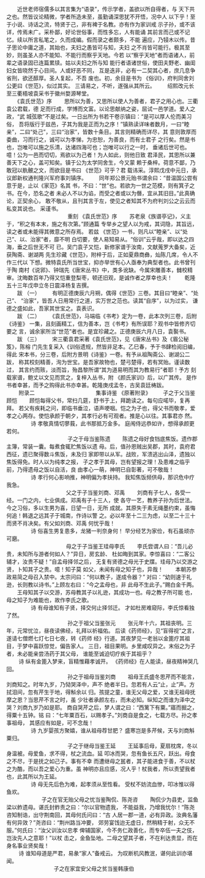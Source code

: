<!-- { "loadSidebar": true } -->
　　近世老师宿儒多以其言集为“语录”，传示学者，盖欲以所自得者，与 天下共之也。然皆议论精微，学者所造未至，虽勤诵深思犹不开悟，况中人 以下乎！至于小说、诗话之流，特贤于己，非有裨于名教。亦有作为家训戒 示子孙，或不该详，传焉未广。采朴鄙，好论世俗事，而性多忘，人有能诵 其前言而己或不记忆。续以所言私笔之，久而成编。假而录之者颇多，不能 遍应，乃锓木以传。昔子思论中庸之道，其始也，夫妇之愚皆可与知，夫妇 之不肖皆可能行。极其至妙，则虽圣人亦不能知、不能行而察乎天地。今若 以“察乎天地”者而语诸人，前辈之语录固已连篇累牍。姑以夫妇之所与知 能行者语诸世俗，使田夫野老、幽闺妇女皆晓然于心目间。人或好恶不同， 互是迭非，必有一二契其心者，庶几息争省刑，欲还醇厚。圣人复起，不吾 废也。初，余目是书为 《俗训》，府判同舍刘公更曰《世范》，似过其实。 三请易之，不听，遂强从其所云。 
　　绍熙改元长至三衢梧坡袁采书于徽州婺源琴堂。  
　　《袁氏世范》序 
　　思所以为善，又思所以使人为善者，君子之用心也。三衢袁公君载，德 足而行成，学博而文富。以论思献纳之姿，屈试一邑学道。爱人之政，“武 城弦歌”不是过矣。一日出所为书若干卷示镇曰：“是可以厚人伦而美习俗， 吾将版行于兹邑，子其为我是正而为之序！”镇熟读详味者数月，一曰“睦 亲”，二曰“处己”，三曰“治家”，皆数十条目。其言则精确而详尽，其 意则敦厚而委曲，习而行之，诚可以为孝悌，为忠恕，为善良，而有士君子 之行矣。然是书也，岂唯可以施之乐清，达诸四海可也；岂唯可以行之一时， 垂诸后世可也。噫！公为一邑而切切，焉欲以为己者！为人如此，则他日致 君泽民，其思所以兼善天下之心，盖可知矣。镇于公为太学同舍生，今又蒙 赖于桑梓。荷意不鄙，乃敢冠以骫骳之文，而欲目是书曰 《世范》可乎？君 载讳采。淳熙戊戌中元日，承议郎新权通判隆兴军府事刘镇序。 
　　同年郑公景元贻书谓余曰：“昔温国公尝有意于是，止以《家范》名其 书，不曰：“世”也。若欲为一世之范模，则有箕子之书。在今，恐名之者 未必人不以为谄，而受之者或以为僭，宜从其旧目。”此真确论，正契余心， 敢不敬从，且刊其言于左，使见之者知其不为府判刘公之云云而私变其说也。 采谨书。   
　　
　　
　　
　　
　　 重刻 《袁氏世范》序 
　　苏老泉《族谱亭记》，义主于，“积之有本末，施之有次第。”顾通篇 专举乡之望人以为戒，其词隐，其旨远，读之者或未能得其微意之所存焉。 若兹 《世范》一书，则凡以“睦亲”、以“处己”、以、治家”者，靡不明 白切要，使人易知易从。“俗训”云乎哉，即以达之四海，垂之后世无不可 已。吴门袁子又恺，新修家谱于汝南，文献蒐罗大备矣，近获陶斋、谢湖两 先生珍藏《世范》，附梓于后，正如夏鼎商彝，灿陈几席，令人不作三代以 下想。微特袁氏所当世宝，抑亦举世有心人亟奉为典型者也。此书曾刊于陶 南村《说郛》、钟瑞先《唐宋丛书》中，类多讹缺。今属宋雕善本，雠校精 审。沈晦数百年乃得又恺重登梨枣，顿还旧观，是诚作者之厚幸也夫！ 
　　乾隆五十三年戊申立冬日震泽杨复吉撰。   
　　跋 （一） 
　　有明正德庚辰六月朔，偶得《世范》三卷。其目曰“睦亲”、“处己”、  “治家”，皆吾人日用常行之道，实万世之范也。读其“自序”，以为过实， 谦德之盛如此，吾家其世宝之。袁表识。   
　　跋 （二） 
　　《袁氏世范》，马端临《书考》定为一卷，此本次列三卷，后附《诗鉴》 一集，且刻画精工，信为善本，岂《书考》有所误耶？观书中皆修齐切要之 言，诚余家所当“世范”者也。是宜珍藏之。正德庚辰六月八日，袁褧书。   
　　跋 （三） 
　　宋三衢袁君采著《袁氏世范》，见《唐宋丛书》及《眉公秘笈》，陈榕 门先生复采入《训俗遗规，然皆非足本。乙巳春，予于书肆检阅旧编，得此 宋本书，分三卷，后附方景明《诗鉴》一卷。有予从祖陶斋公、谢湖公二跋， 称其校刻精善，洵为世宝。是吾家故物也，楚弓楚得，若有冥贻。谨读数过， 其言约而赅，淡而旨，殆昌黎所谓“其为道易明而其为教易行”者耶！予方 刻载家谱，鲍丈以文见而赏之，复梓入丛书，附 《颜氏家训》后，以广其传。 是作书者幸甚，而予之购得此书亦幸甚。乾隆庚戌孟冬，古吴袁廷梼跋。   
　　  附录二 
　　
　　
　　
　　
　　集事诗鉴 《原著附录》 
　　子之于父当鉴顾恺 
　　顾恺每得父书，常扫几筵，舒书于上，拜跪读之。每句应喏毕，复再拜。 若父有疾耗之问，即临书垂泣，语声哽咽。恺之为子也，得父书而敬孝，爱 孝之心两存。使恺承颜于朝夕，其孝行必有可观者。推是心以往。其事君亦 然。   
　　
　　   诗 孝敬真情切蓼莪，此书那抵万金多。 庭闱侍远恭如许，想得承颜更若何。   
　　
　　
　　
　　
　　   子之于母当鉴陈遗 
　　陈遗之母好食铛底焦饭。遗作郡主簿，常装一囊。每煮食辄贮焦饭以遗 母。后，值孙恩贼出吴郡，其时，袁府君西征，遗已聚得数斗焦饭，未及归 家即带以从军。战败，军溃逃出山泽，遗独以焦饭得免。时人以为纯孝之报， 子之孝于其母，岂有望报之理！及患难之临乎前，乃得遗母之饭以自活，良 由孝心一萌，神明已自彰著，可不敬哉！   
　　
　　   诗 孝行何心影响推，神明偏为孝扶持。 我知焦饭频供母，那识危中疗我急。   
　　
　　
　　
　　
　　父之于子当鉴刘商、邓禹 
　　刘商有子七人，各受一经。一门之内，七业俱成。邓禹有子十三人，使 各守一艺，教养子孙为后世法。今之习俗，多以生男为喜，日望一日，无所 成就。其原失于素无绳墨约束，虽悔何追！韩退之远其子于城南，作诗以警 之。必以年至十二三为虑，以至二十三十而贤不肖决矣。有父如刘商、邓禹 何忧乎哉！   
　　
　　   诗 俗喜生男复患多，龙猪一判奈身何！ 早分经艺为家俭，有石虽顽亦可磨。   
　　
　　
　　
　　
　　母之于子当鉴王珪母李氏 
　　李氏尝谓人曰：“吾儿必贵，未知所与游者何如人？”异日，房玄龄、 杜如晦到其家。李惊喜曰：“二客公辅才，汝贵不疑！”自孟母择邻之后， 无复有贤德之母光于史牒。珪母乃以交游之贤，卜知其子之贵。噫！知子莫 如父，未闻有母之知子也，异哉！ 
　　本朝苏参政易简之母召入禁中。太宗问曰：“何以教子，遂成令器？” 对曰：“幼则速于礼逊，长则教以诗书。”上顾左右曰：“今之孟母也，非 此母不生此子。”赐白金千两。 
　　王母知其子以交游，苏母教其子以礼逊，其成功一也。母之教子所可能 也，母之知子为难能也，故作李氏之歌。   
　　
　　   诗 有母谁知有子贤，择交何止择邻迁。 才如杜房难窥际，李氏惊看独了然。   
　　
　　
　　
　　
　　 孙之于祖父当鉴张元 
　　张元年十六，其祖丧明。三年，元常忧泣，昼夜读佛经，礼拜以祈福佑。 后读《药师经》，见“盲得视”之言，遂请七僧燃七灯七日七夜，转《药师 经》行道。其夜梦见一老翁以金篦疗其祖目，于梦中喜跃惊觉，偏告家人。 三日，祖目果明。乡里咸叹异之。末俗之为子者，未必能亲尝汤药于其父母， 谁能至诚迫切疗疾于其祖乎？  
　　 诗 纵有金篦入梦来，盲精惟藉孝诚开。   《药师经》在人能读，昼夜精神哭几回。   
　　
　　
　　
　　
　　 孙之于祖母当鉴刘商 
　　祖母王氏盛冬思芹而不能言，刘商知之。时年九岁，乃恸哭泽中，声不 绝者半日。忽若有人云“止，止”声。方拭泪间，忽有芹生于地，得斛余以 归。孩提之童，谁无父母之爱，又谁无祖母抚摩之恩？当思芹不言之时，虽 少壮者承颜左右，而未必知。纵知之而谁为泽中之哭？刘商九岁乃如是耶。 商自哭芹之后，梦人谓之曰：“西篱下有粟。”寤而掘之，得粟十五钟。铭 曰：“七年粟百石，以赐孝子。”刘商自是食之，七载方尽。孙之孝事祖母， 其感应有如是，可不念哉！   
　　
　　   诗 九岁婴孩方聚嬉，谁从祖母荐甘肥？ 盛寒岂是多芹候，天与刘商斛粟归。   
　　
　　
　　
　　
　　  子之于继母当鉴王延 
　　王延事后母，夏扇枕席，冬以身温被。母爱鱼，求不得，杖之流血。延 叩冰而哭，忽有鱼长五尺，跃出。母食之不尽，于是抚之如己子。事有不幸 而遭继母之嚚者，其子能进食于善，不以杖之为酷，而以吾之爱心为重。虽 神明亦且应感，况人乎！杖我者，所以责望我者也，此其所以为王延。   
　　
　　   诗 母无先后色为难，起孝须从至性看。 受杖不妨流血惨，叩冰惟以得鱼欢。   
　　
　　
　　子之在官无贻父母之忧当鉴陶侃、陈尧咨 
　　陶侃少为县吏，监鱼梁以鲊遗母。谌氏封鲊责之曰：“尔以官物遗我， 不能益我，乃增我忧尔！”陈尧咨知制诰，出守荆南回，其母何氏问曰：“古 人居一郡一道，必有异政。汝典名藩有何异效？”尧咨曰：“荆州路当冲要， 郊劳宴饯迨无虚日，然稍精于射，众无不服。”何氏曰：“汝父训汝以忠孝 俾辅国家，今不务仁政善化，而专卒伍一夫之伎，岂汝先人之意耶！”以杖 击之，金鱼坠地。二母之望其子者，不在利达贵显，而在身名事业贤矣哉！  
　　 诗 谁知母道是严君，易彖“家人”备戒云。 为叹断机风教泯，谌何此训亦堪闻。   
　　
　　
　　
　　子之在家宜安父母之贫当鉴韩康伯 
